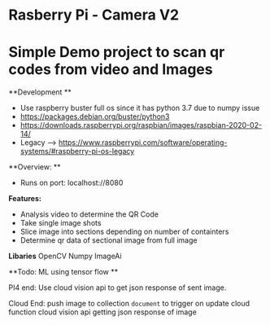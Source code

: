 # Rasberry Pi - Camera V2 

# Simple Demo project to scan qr codes from video and Images

**Development **
- Use raspberry buster full os since it has python 3.7 due to numpy issue
- https://packages.debian.org/buster/python3
- https://downloads.raspberrypi.org/raspbian/images/raspbian-2020-02-14/
- Legacy --> https://www.raspberrypi.com/software/operating-systems/#raspberry-pi-os-legacy


**Overview: **
- Runs on port: localhost://8080 

**Features:** 
-  Analysis video to determine the QR Code
-  Take single image shots 
  - Slice image into sections depending on number of containters 
  - Determine qr data of sectional image from full image 

**Libaries**
OpenCV 
Numpy
ImageAi


**Todo: ML using tensor flow **

PI4 end: Use cloud vision api to get json response of sent image. 

Cloud End: push image to collection `` document `` to trigger on update cloud function cloud vision api getting json response of image
